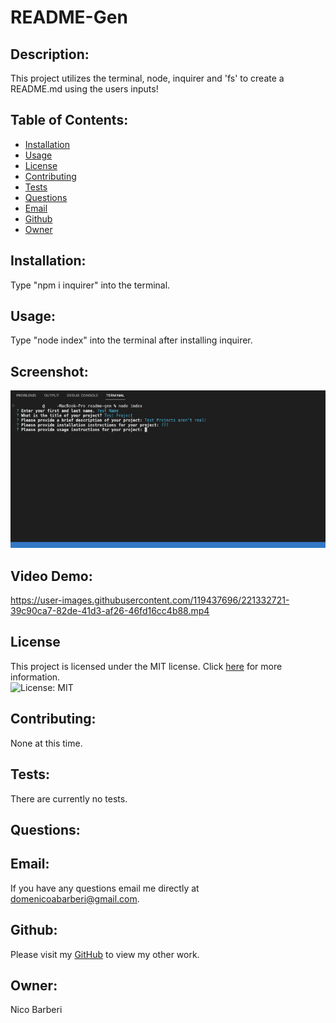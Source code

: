 # README-Gen

## Description:
This project utilizes the terminal, node, inquirer and 'fs' to create a README.md using the users inputs!

## Table of Contents:

* [Installation](#installation)
* [Usage](#usage)
* [License](#license)
* [Contributing](#contributing)
* [Tests](#tests)
* [Questions](#Questions)
* [Email](#Email)
* [Github](#Github)
* [Owner](#Owner)

## Installation:

Type "npm i inquirer" into the terminal.

## Usage:

Type "node index" into the terminal after installing inquirer.

## Screenshot:
![Screenshot of Application](./assets/images/screenshot.png)

## Video Demo:
https://user-images.githubusercontent.com/119437696/221332721-39c90ca7-82de-41d3-af26-46fd16cc4b88.mp4

## License

This project is licensed under the MIT license. Click [here](https://opensource.org/licenses/MIT) for more information.<br>
![License: MIT](https://img.shields.io/badge/License-MIT-yellow.svg)

## Contributing:

None at this time.

## Tests:

There are currently no tests.

## Questions:
## Email:
If you have any questions email me directly at domenicoabarberi@gmail.com.

## Github:
Please visit my [GitHub](https://github.com/DomenicoBarb) to view my other work.

## Owner:
Nico Barberi
